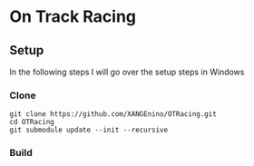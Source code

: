 # On Track Racing

## Setup
In the following steps I will go over the setup steps in Windows

### Clone
```
git clone https://github.com/XANGEnino/OTRacing.git
cd OTRacing
git submodule update --init --recursive
```

### Build